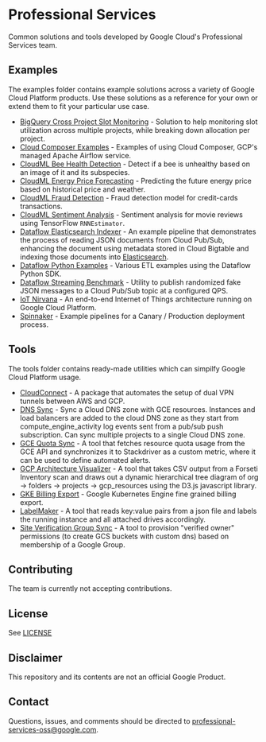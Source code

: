 # Professional Services
Common solutions and tools developed by Google Cloud's Professional Services team.

## Examples
The examples folder contains example solutions across a variety of Google Cloud Platform products. Use these solutions as a reference for your own or extend them to fit your particular use case.

* [BigQuery Cross Project Slot Monitoring](/examples/bigquery-cross-project-slot-monitoring) - Solution to help monitoring slot utilization across multiple projects, while breaking down allocation per project.
* [Cloud Composer Examples](/examples/cloud-composer-examples) - Examples of using Cloud Composer, GCP's managed Apache Airflow service.
* [CloudML Bee Health Detection](/examples/cloudml-bee-health-detection) - Detect if a bee is unhealthy based on an image of it and its subspecies.
* [CloudML Energy Price Forecasting](/examples/cloudml-energy-price-forecasting) - Predicting the future energy price based on historical price and weather.
* [CloudML Fraud Detection](/examples/cloudml-fraud-detection) - Fraud detection model for credit-cards transactions.
* [CloudML Sentiment Analysis](/examples/cloudml-sentiment-analysis) - Sentiment analysis for movie reviews using TensorFlow `RNNEstimator`.
* [Dataflow Elasticsearch Indexer](/examples/dataflow-elasticsearch-indexer) - An example pipeline that demonstrates the process of reading JSON documents from Cloud Pub/Sub, enhancing the document using metadata stored in Cloud Bigtable and indexing those documents into [Elasticsearch](https://www.elastic.co/).
* [Dataflow Python Examples](/examples/dataflow-python-examples) - Various ETL examples using the Dataflow Python SDK.
* [Dataflow Streaming Benchmark](/examples/dataflow-streaming-benchmark) - Utility to publish randomized fake JSON messages to a Cloud Pub/Sub topic at a configured QPS.
* [IoT Nirvana](/examples/iot-nirvana) - An end-to-end Internet of Things architecture running on Google Cloud Platform.
* [Spinnaker](/examples/spinnaker) - Example pipelines for a Canary / Production deployment process.

## Tools
The tools folder contains ready-made utilities which can simpilfy Google Cloud Platform usage.

* [CloudConnect](/tools/cloudconnect) - A package that automates the setup of dual VPN tunnels between AWS and GCP.
* [DNS Sync](/tools/dns-sync) - Sync a Cloud DNS zone with GCE resources. Instances and load balancers are added to the cloud DNS zone as they start from compute_engine_activity log events sent from a pub/sub push subscription. Can sync multiple projects to a single Cloud DNS zone.
* [GCE Quota Sync](/tools/gce-quota-sync) - A tool that fetches resource quota usage from the GCE API and synchronizes it to Stackdriver as a custom metric, where it can be used to define automated alerts.
* [GCP Architecture Visualizer](/tools/gcp-arch-viz) - A tool that takes CSV output from a Forseti Inventory scan and draws out a dynamic hierarchical tree diagram of org -> folders -> projects -> gcp_resources using the D3.js javascript library.
* [GKE Billing Export](/tools/gke-billing-export) - Google Kubernetes Engine fine grained billing export.
* [LabelMaker](/tools/labelmaker) - A tool that reads key:value pairs from a json file and labels the running instance and all attached drives accordingly.
* [Site Verification Group Sync](/tools/site-verification-group-sync) - A tool to provision "verified owner" permissions (to create GCS buckets with custom dns) based on membership of a Google Group.

## Contributing
The team is currently not accepting contributions.

## License
See [LICENSE](/LICENSE)

## Disclaimer
This repository and its contents are not an official Google Product.

## Contact
Questions, issues, and comments should be directed to
[professional-services-oss@google.com](mailto:professional-services-oss@google.com).
